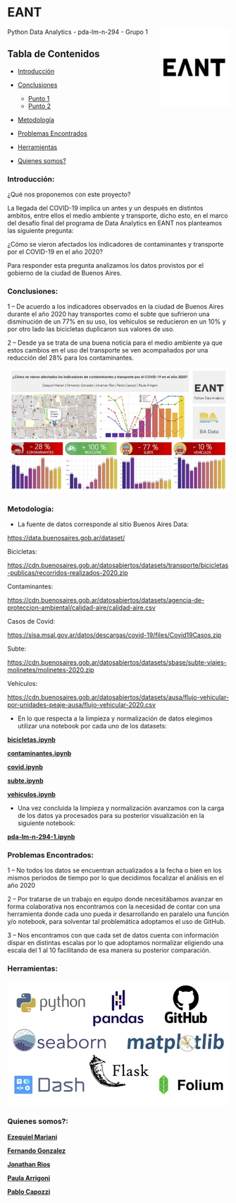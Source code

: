 # EANT
<img src="https://github.com/fernandorgonzalez/cursos-eant-python_data_analytics-proyecto/blob/main/eant.jpg" align="right"
     alt="Size Limit logo by Anton Lovchikov" width="160" height="178">
Python Data Analytics - pda-lm-n-294 - Grupo 1

## Tabla de Contenidos

- [Introducción](#introducción)
   
- [Conclusiones](#conclusiones)
    - [Punto 1](#c-uno)
    - [Punto 2](#c-dos)
- [Metodología](#metodo)
- [Problemas Encontrados](#problemas)
- [Herramientas](#herramientas)
- [Quienes somos?](#quienes_somos)

<h3> Introducción:
<a name="introducción"></a>
</h3>

¿Qué nos proponemos con este proyecto?

La llegada del COVID-19 implica un antes y un después en distintos ambitos, entre ellos el medio ambiente y transporte, dicho esto, en el marco del desafío final del programa de Data Analytics en EANT nos planteamos las siguiente pregunta:

¿Cómo se vieron afectados los indicadores de contaminantes y transporte por el COVID-19 en el año 2020?

Para responder esta pregunta analizamos los datos provistos por el gobierno de la ciudad de Buenos Aires.

<h3> Conclusiones:
<a name="conclusiones"></a>
</h3>
<a name="c-uno"></a>
1 – De acuerdo a los indicadores observados en la ciudad de Buenos Aires durante el año 2020 hay transportes como el subte que sufrieron una disminución de un 77% en su uso, los vehiculos se reducieron en un 10% y por otro lado las bicicletas duplicaron sus valores de uso.


<a name="c-dos"></a>

2 – Desde ya se trata de una buena noticia para el medio ambiente ya que estos cambios en el uso del transporte se ven acompañados por una reducción del 28% para los contaminantes.

<img src="https://github.com/fernandorgonzalez/cursos-eant-python_data_analytics-proyecto/blob/main/pda-lm-n-294-1.jpeg">

<h3> Metodología:
<a name="metodo"></a>
</h3>

- La fuente de datos corresponde al sitio Buenos Aires Data:

https://data.buenosaires.gob.ar/dataset/

Bicicletas:

https://cdn.buenosaires.gob.ar/datosabiertos/datasets/transporte/bicicletas-publicas/recorridos-realizados-2020.zip

Contaminantes:

https://cdn.buenosaires.gob.ar/datosabiertos/datasets/agencia-de-proteccion-ambiental/calidad-aire/calidad-aire.csv

Casos de Covid:

https://sisa.msal.gov.ar/datos/descargas/covid-19/files/Covid19Casos.zip

Subte:

https://cdn.buenosaires.gob.ar/datosabiertos/datasets/sbase/subte-viajes-molinetes/molinetes-2020.zip

Vehículos:

https://cdn.buenosaires.gob.ar/datosabiertos/datasets/ausa/flujo-vehicular-por-unidades-peaje-ausa/flujo-vehicular-2020.csv

- En lo que respecta a la limpieza y normalización de datos elegimos utilizar una notebook por cada uno de los datasets:

**[bicicletas.ipynb]**

**[contaminantes.ipynb]**

**[covid.ipynb]**

**[subte.ipynb]**

**[vehiculos.ipynb]**


- Una vez concluida la limpieza y normalización avanzamos con la carga de los datos ya procesados para su posterior visualización en la siguiente notebook:

**[pda-lm-n-294-1.ipynb]**

<h3> Problemas Encontrados:
<a name="problemas"></a>
</h3>

1 – No todos los datos se encuentran actualizados a la fecha o bien en los mismos periodos de tiempo por lo que decidimos focalizar el análisis en el año 2020

2 – Por tratarse de un trabajo en equipo donde necesitábamos avanzar en forma colaborativa nos encontramos con la necesidad de contar con una herramienta donde cada uno pueda ir desarrollando en paralelo una función y/o notebook, para solventar tal problemática adoptamos el uso de GitHub.

3 – Nos encontramos con que cada set de datos cuenta con información dispar en distintas escalas por lo que adoptamos normalizar eligiendo una escala del 1 al 10 facilitando de esa manera su posterior comparación.

<h3> Herramientas:
<a name="herramientas"></a>
</h3>

<img src="https://github.com/fernandorgonzalez/cursos-eant-python_data_analytics-proyecto/blob/main/herramientas.jpg">

<h3> Quienes somos?:
<a name="quienes_somos"></a>
</h3>

**[Ezequiel Mariani]**

**[Fernando Gonzalez]**

**[Jonathan Rios]**

**[Paula Arrigoni]**

**[Pablo Capozzi]**

[GitHub]: https://github.com/fernandorgonzalez/cursos-eant-python_data_analytics-proyecto
[Dash]: https://plotly.com/dash/
[Flask]: https://flask.palletsprojects.com/en/2.0.x/
[Ezequiel Mariani]: https://www.linkedin.com/in/ezequiel-mariani/
[Fernando Gonzalez]: https://www.linkedin.com/in/fernandorodolfogonzalez/
[Jonathan Rios]: https://www.linkedin.com/in/jonathanrios11/
[Paula Arrigoni]: https://www.linkedin.com/in/maría-paula-arrigoni-6a306592
[Pablo Capozzi]: https://www.linkedin.com/in/ing-pablo-capozzi-3a347012/
[contaminantes.ipynb]: https://github.com/fernandorgonzalez/cursos-eant-python_data_analytics-proyecto/blob/main/contaminantes.ipynb
[covid.ipynb]: https://github.com/fernandorgonzalez/cursos-eant-python_data_analytics-proyecto/blob/main/covid.ipynb
[bicicletas.ipynb]: https://github.com/fernandorgonzalez/cursos-eant-python_data_analytics-proyecto/blob/main/bicicletas.ipynb
[subte.ipynb]: https://github.com/fernandorgonzalez/cursos-eant-python_data_analytics-proyecto/blob/main/subte.ipynb
[vehiculos.ipynb]: https://github.com/fernandorgonzalez/cursos-eant-python_data_analytics-proyecto/blob/main/vehiculos.ipynb
[pda-lm-n-294-1.ipynb]: https://github.com/fernandorgonzalez/cursos-eant-python_data_analytics-proyecto/blob/main/pda-lm-n-294-1.ipynb














